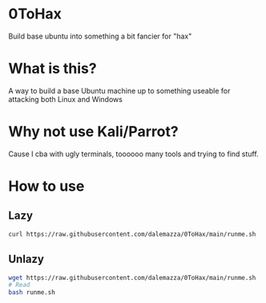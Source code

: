 # 0ToHax
Build base ubuntu into something a bit fancier for "hax"

# What is this?
A way to build a base Ubuntu machine up to something useable for attacking both Linux and Windows

# Why not use Kali/Parrot?
Cause I cba with ugly terminals, toooooo many tools and trying to find stuff.

# How to use
## Lazy
```bash
curl https://raw.githubusercontent.com/dalemazza/0ToHax/main/runme.sh | bash
```
## Unlazy
```bash
wget https://raw.githubusercontent.com/dalemazza/0ToHax/main/runme.sh
# Read
bash runme.sh
```
